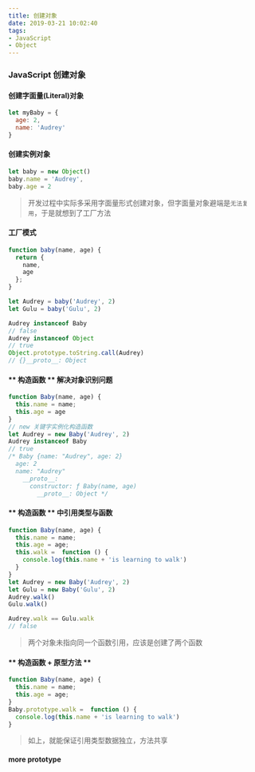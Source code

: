 ```yaml
---
title: 创建对象
date: 2019-03-21 10:02:40
tags:
- JavaScript
- Object
---
```

### JavaScript 创建对象
#### 创建字面量(Literal)对象
```javaScript
let myBaby = {
  age: 2,
  name: 'Audrey'
}
```
#### 创建实例对象
```javaScript
let baby = new Object()
baby.name = 'Audrey',
baby.age = 2
```
> 开发过程中实际多采用字面量形式创建对象，但字面量对象避端是`无法复用`，于是就想到了工厂方法

#### 工厂模式
```javaScript
function baby(name, age) {
  return {
    name,
    age
  };
}

let Audrey = baby('Audrey', 2)
let Gulu = baby('Gulu', 2)

Audrey instanceof Baby
// false
Audrey instanceof Object
// true
Object.prototype.toString.call(Audrey)
// {}__proto__: Object
```
#### ** 构造函数 ** 解决对象识别问题
```javaScript
function Baby(name, age) {
  this.name = name;
  this.age = age
}
// new 关键字实例化构造函数
let Audrey = new Baby('Audrey', 2)
Audrey instanceof Baby
// true
/* Baby {name: "Audrey", age: 2}
  age: 2
  name: "Audrey"
    __proto__:
      constructor: ƒ Baby(name, age)
        __proto__: Object */
```
#### ** 构造函数 ** 中引用类型与函数
```javaScript
function Baby(name, age) {
  this.name = name;
  this.age = age;
  this.walk =  function () {
    console.log(this.name + 'is learning to walk')
  }
}
let Audrey = new Baby('Audrey', 2)
let Gulu = new Baby('Gulu', 2)
Audrey.walk()
Gulu.walk()

Audrey.walk == Gulu.walk
// false
```
> 两个对象未指向同一个函数引用，应该是创建了两个函数

#### ** 构造函数 + 原型方法 **
```javaScript
function Baby(name, age) {
  this.name = name;
  this.age = age;
}
Baby.prototype.walk =  function () {
  console.log(this.name + 'is learning to walk')
}
```
> 如上，就能保证引用类型数据独立，方法共享

#### more prototype
